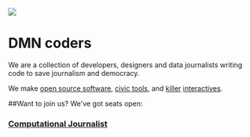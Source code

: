 ![](http://res.dallasnews.com/resrsc/images/gl-Logos/dnLogoBLK.png)

# DMN coders

We are a collection of developers, designers and data journalists writing code to save journalism and democracy. 

We make [open source software](https://github.com/DallasMorningNews/django-rolodex), [civic tools](http://labs.dallasnews.com/on-the-record/), and [killer](http://res.dallasnews.com/interactives/reagan-bush/) [interactives](http://labs.dallasnews.com/texelex).

##Want to join us? We've got seats open:



### [Computational Journalist](computational_journalist.md)
